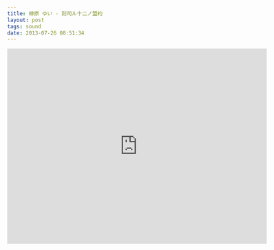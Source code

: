 ```yaml
---
title: 榊原 ゆい - 刻司ル十二ノ盟約
layout: post
tags: sound
date: 2013-07-26 08:51:34
---
```

<iframe width="603" height="452" src="https://www.youtube.com/embed/EyRD3eG8y9s" frameborder="0" allowfullscreen="true"></iframe>
